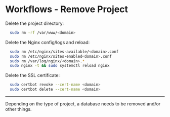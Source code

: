 # Workflows - Remove Project

Delete the project directory:

```bash
  sudo rm -rf /var/www/<domain>
```

Delete the Nginx config/logs and reload:

```bash
  sudo rm /etc/nginx/sites-available/<domain>.conf
  sudo rm /etc/nginx/sites-enabled<domain>.conf
  sudo rm /var/log/nginx/<domain>.*
  sudo nginx -t && sudo systemctl reload nginx
```

Delete the SSL certificate:

```bash
  sudo certbot revoke --cert-name <domain>
  sudo certbot delete --cert-name <domain>
```

---

Depending on the type of project, a database needs to be removed and/or other things.
